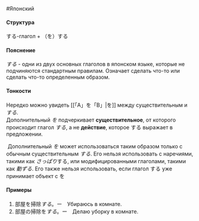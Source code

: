#Японский 
#### Структура
する-глагол + （を）する
#### Пояснение
*する* - одни из двух основных глаголов в японском языке, которые не подчиняются стандартным правилам. Означает сделать что-то или сделать что-то определенным образом.
#### Тонкости
Нередко можно увидеть [[「A」を「B」|を]] между существительным и *する*.   
Дополнительный *を* подчеркивает **существительное**, от которого происходит глагол *する*, а не **действие**, которое する выражает в предложении.

 Дополнительный *を* может использоваться таким образом только с обычным существительным *する*. Его нельзя использовать с наречиями, такими как *さっぱり*する, или модифицированными глаголами, такими как *動ずる*. Его также нельзя использовать, если глагол する уже принимает объект с を
#### Примеры
1. 部屋を掃除*する*。ー　Убираюсь в комнате.
2. 部屋の掃除を*する*。ー　Делаю уборку в комнате.